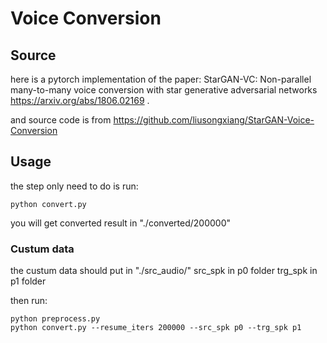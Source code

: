 # Voice Conversion
## Source
here is a pytorch implementation of the paper: StarGAN-VC: Non-parallel many-to-many voice conversion with star generative adversarial networks https://arxiv.org/abs/1806.02169 .

and source code is from https://github.com/liusongxiang/StarGAN-Voice-Conversion
## Usage
the step only need to do is run:
```
python convert.py
```
you will get converted result in "./converted/200000"

### Custum data
the custum data should put in "./src_audio/"
src_spk in p0 folder
trg_spk in p1 folder

then run:
```
python preprocess.py
python convert.py --resume_iters 200000 --src_spk p0 --trg_spk p1
```
